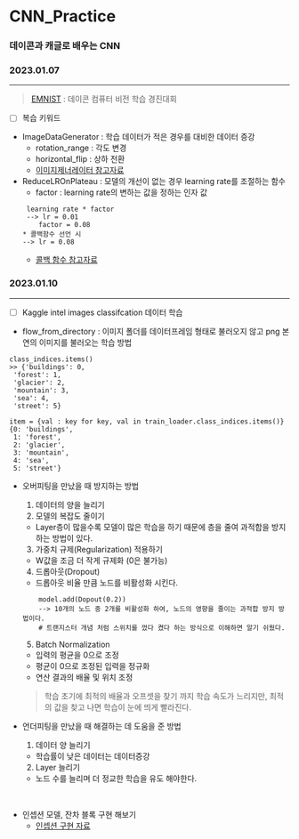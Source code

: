 # CNN_Practice

### 데이콘과 캐글로 배우는 CNN

### 2023.01.07 
<hr>

> [EMNIST](https://dacon.io/competitions/official/235626/overview/description) : 데이콘 컴퓨터 비전 학습 경진대회

- [ ] 복습 키워드
- ImageDataGenerator : 학습 데이터가 적은 경우를 대비한 데이터 증강
    - rotation_range : 각도 변경
    - horizontal_flip : 상하 전환
    - [이미지제너레이터 참고자료](https://acdongpgm.tistory.com/169)
- ReduceLROnPlateau : 모델의 개선이 없는 경우 learning rate를 조절하는 함수
    - factor : learning rate의 변하는 값을 정하는 인자 값
    ```
     learning rate * factor
     --> lr = 0.01 
        factor = 0.08
    * 콜백함수 선언 시
    --> lr = 0.08
    ```
    - [콜백 함수 참고자료](https://deep-deep-deep.tistory.com/56)

### 2023.01.10
<hr>

- [ ] Kaggle intel images classifcation 데이터 학습

- flow_from_directory : 이미지 폴더를 데이터프레임 형태로 불러오지 않고 png 본연의 이미지를 불러오는 학습 방법

``` 
class_indices.items()
>> {'buildings': 0,
 'forest': 1,
 'glacier': 2,
 'mountain': 3,
 'sea': 4,
 'street': 5}

item = {val : key for key, val in train_loader.class_indices.items()}
{0: 'buildings',
 1: 'forest',
 2: 'glacier',
 3: 'mountain',
 4: 'sea',
 5: 'street'}

``` 
- 오버피팅을 만났을 때 방지하는 방법 
    1. 데이터의 양을 늘리기
    2. 모델의 복잡도 줄이기
    - Layer층이 많을수록 모델이 많은 학습을 하기 때문에 층을 줄여 과적합을 방지하는 방법이 있다.
    3. 가중치 규제(Regularization) 적용하기
    - W값을 조금 더 작게 규제화 (0은 불가능)
    4. 드롭아웃(Dropout)
    - 드롭아웃 비율 만큼 노드를 비활성화 시킨다.
    ```
        model.add(Dopout(0.2))
        --> 10개의 노드 중 2개를 비활성화 하여, 노드의 영향을 줄이는 과적합 방지 방법이다.
        # 트랜지스터 개념 처럼 스위치를 껐다 켰다 하는 방식으로 이해하면 알기 쉬웠다.
    ```
    5. Batch Normalization
    - 입력의 평균을 0으로 조정
    - 평균이 0으로 조정된 입력을 정규화
    - 연산 결과의 배율 및 위치 조정
    > 학습 초기에 최적의 배율과 오프셋을 찾기 까지 학습 속도가 느리지만, 최적의 값을 찾고 나면 학습이 눈에 띄게 빨라진다.

- 언더피팅을 만났을 때 해결하는 데 도움을 준 방법
    1. 데이터 양 늘리기
    - 학습률이 낮은 데이터는 데이터증강
    2. Layer 늘리기
    - 노드 수를 늘리며 더 정교한 학습을 유도 해야한다.
    
<br>

- 인셉션 모델, 잔차 블록 구현 해보기
    - [인셉션 구현 자료](https://github.com/LeeJuHwan/CNN_Practice/blob/main/1.10_lecture/inception_vgg.ipynb)

